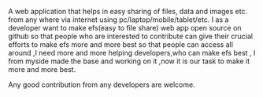 A web application that helps in easy sharing of files, data and images etc. from any where via internet using pc/laptop/mobile/tablet/etc.
I as a developer want to make efs(easy to file share)  web app open source on  github so that people who are interested to contribute can give their crucial efforts to make efs more and more best so that people can access all around ,I need more and more helping developers,who can make efs best , I from myside made the base and working on it ,now it is our task to make it more and more best.

Any good contribution from  any  developers  are welcome.
